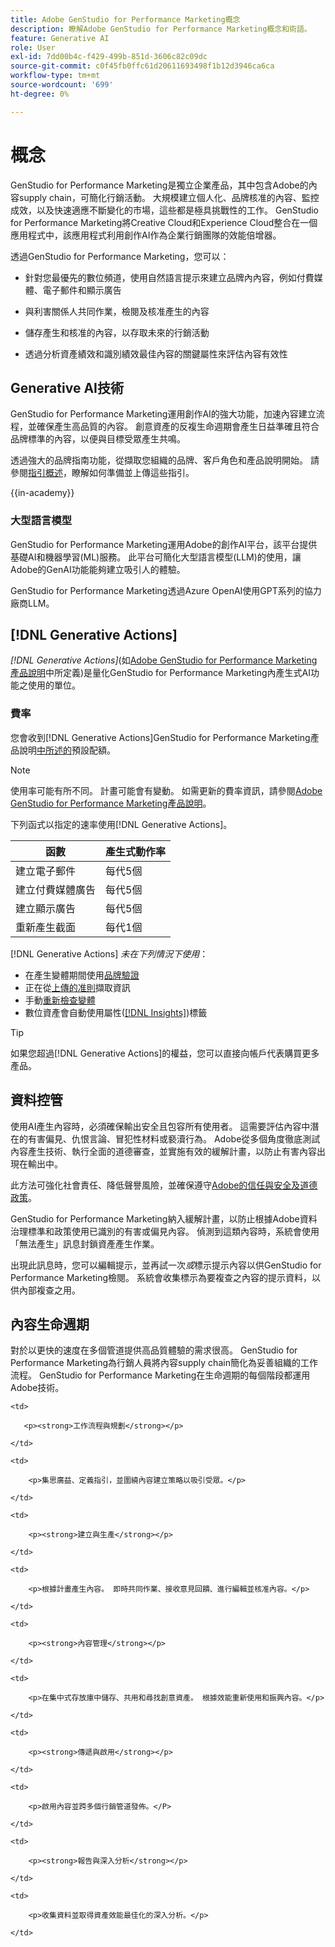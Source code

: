 ```yaml
---
title: Adobe GenStudio for Performance Marketing概念
description: 瞭解Adobe GenStudio for Performance Marketing概念和術語。
feature: Generative AI
role: User
exl-id: 7dd00b4c-f429-499b-851d-3606c82c09dc
source-git-commit: c0f45fb0ffc61d20611693498f1b12d3946ca6ca
workflow-type: tm+mt
source-wordcount: '699'
ht-degree: 0%

---
```


# 概念

GenStudio for Performance Marketing是獨立企業產品，其中包含Adobe的內容supply chain，可簡化行銷活動。 大規模建立個人化、品牌核准的內容、監控成效，以及快速適應不斷變化的市場，這些都是極具挑戰性的工作。 GenStudio for Performance Marketing將Creative Cloud和Experience Cloud整合在一個應用程式中，該應用程式利用創作AI作為企業行銷團隊的效能倍增器。

透過GenStudio for Performance Marketing，您可以：

* 針對您最優先的數位頻道，使用自然語言提示來建立品牌內內容，例如付費媒體、電子郵件和顯示廣告

* 與利害關係人共同作業，檢閱及核准產生的內容
* 儲存產生和核准的內容，以存取未來的行銷活動
* 透過分析資產績效和識別績效最佳內容的關鍵屬性來評估內容有效性

## Generative AI技術

GenStudio for Performance Marketing運用創作AI的強大功能，加速內容建立流程，並確保產生高品質的內容。 創意資產的反複生命週期會產生日益準確且符合品牌標準的內容，以便與目標受眾產生共鳴。

透過強大的品牌指南功能，從擷取您組織的品牌、客戶角色和產品說明開始。 請參閱[指引概述](../user-guide/guidelines/overview.md)，瞭解如何準備並上傳這些指引。

{{in-academy}}

### 大型語言模型

GenStudio for Performance Marketing運用Adobe的創作AI平台，該平台提供基礎AI和機器學習(ML)服務。 此平台可簡化大型語言模型(LLM)的使用，讓Adobe的GenAI功能能夠建立吸引人的體驗。

GenStudio for Performance Marketing透過Azure OpenAI使用GPT系列的協力廠商LLM。<!-- Claude, and Gemini models. -->

## [!DNL Generative Actions]

_[!DNL Generative Actions]_(如[Adobe GenStudio for Performance Marketing產品說明](https://helpx.adobe.com/legal/product-descriptions/adobe-genstudio-for-performance-marketing---product-description.html)中所定義)是量化GenStudio for Performance Marketing內產生式AI功能之使用的單位。

<!-- Add example about usage mode?
Where users check how many generative actions they have left
How they re-up their genactions
If genactions roll over month to month or not -->

### 費率

您會收到[!DNL Generative Actions]GenStudio for Performance Marketing產品說明[中所述的](https://helpx.adobe.com/legal/product-descriptions/adobe-genstudio-for-performance-marketing---product-description.html)預設配額。

>[!NOTE]
>
>使用率可能有所不同。 計畫可能會有變動。 如需更新的費率資訊，請參閱[Adobe GenStudio for Performance Marketing產品說明](https://helpx.adobe.com/legal/product-descriptions/adobe-genstudio-for-performance-marketing---product-description.html)。

下列函式以指定的速率使用[!DNL Generative Actions]。

| 函數 | 產生式動作率 |
| -----------------------  | ------------------ |
| 建立電子郵件 | 每代5個 |
| 建立付費媒體廣告 | 每代5個 |
| 建立顯示廣告 | 每代5個 |
| 重新產生截面 | 每代1個 |

<!-- | Generate on-brand images | 1 per prompt  |
| Translation              | 1 per prompt  |
| Video: ADLS              | 1 per prompt  |
| Video: TTS + Avatar      | 1 per prompt  | -->

[!DNL Generative Actions] _未在下列情況下使用_：

* 在產生變體期間使用[品牌驗證](/help/user-guide/guidelines/brand-validation.md)
* 正在從[上傳的准則](/help/user-guide/guidelines/add-guidelines.md)擷取資訊
* 手動[重新檢查變體](/help/user-guide/guidelines/brand-validation.md#improve-brand-alignment)
* 數位資產會自動使用屬性([[!DNL Insights]](/help/user-guide/insights/overview.md))標籤

>[!TIP]
>
>如果您超過[!DNL Generative Actions]的權益，您可以直接向帳戶代表購買更多產品。

## 資料控管

使用AI產生內容時，必須確保輸出安全且包容所有使用者。 這需要評估內容中潛在的有害偏見、仇恨言論、冒犯性材料或褻瀆行為。 Adobe從多個角度徹底測試內容產生技術、執行全面的道德審查，並實施有效的緩解計畫，以防止有害內容出現在輸出中。

此方法可強化社會責任、降低聲譽風險，並確保遵守[Adobe的信任與安全及道德政策](https://www.adobe.com/content/dam/cc/en/ai-ethics/pdfs/Adobe-AI-Ethics-Principles.pdf)。

GenStudio for Performance Marketing納入緩解計畫，以防止根據Adobe資料治理標準和政策使用已識別的有害或偏見內容。 偵測到這類內容時，系統會使用「無法產生」訊息封鎖資產產生作業。

出現此訊息時，您可以編輯提示，並再試一次&#x200B;_或_&#x200B;標示提示內容以供GenStudio for Performance Marketing檢閱。 系統會收集標示為要複查之內容的提示資料，以供內部複查之用。

## 內容生命週期

對於以更快的速度在多個管道提供高品質體驗的需求很高。 GenStudio for Performance Marketing為行銷人員將內容supply chain簡化為妥善組織的工作流程。 GenStudio for Performance Marketing在生命週期的每個階段都運用Adobe技術。

<table style="table-layout:auto">

<tr style="border: 0;">

    <td>

       <p><strong>工作流程與規劃</strong></p>

    </td>

    <td>

        <p>集思廣益、定義指引，並圍繞內容建立策略以吸引受眾。</p>

    </td>

</tr>

<tr style="border: 0;">

    <td>

        <p><strong>建立與生產</strong></p>

    </td>

    <td>

        <p>根據計畫產生內容。 即時共同作業、接收意見回饋、進行編輯並核准內容。</p>

    </td>

</tr>

<tr style="border: 0;">

    <td>

        <p><strong>內容管理</strong></p>

    </td>

    <td>

        <p>在集中式存放庫中儲存、共用和尋找創意資產。 根據效能重新使用和振興內容。</p>

    </td>

</tr>

<tr style="border: 0;">

    <td>

        <p><strong>傳遞與啟用</strong></p>

    </td>

    <td>

        <p>啟用內容並跨多個行銷管道發佈。</P>

    </td>

</tr>

<tr style="border: 0;">

    <td>

        <p><strong>報告與深入分析</strong></p>

    </td>

    <td>

        <p>收集資料並取得資產效能最佳化的深入分析。</p>

    </td>

</tr>

</table>
